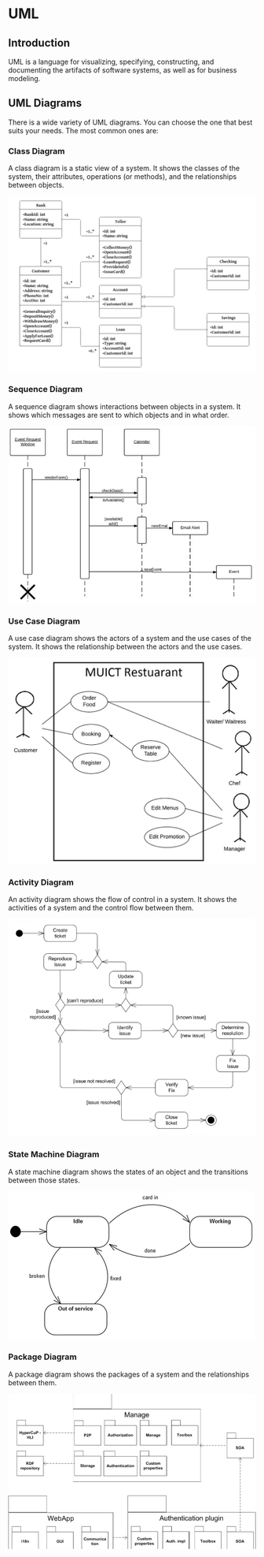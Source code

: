 # UML

## Introduction

UML is a language for visualizing, specifying, constructing, and documenting
the artifacts of software systems, as well as for business modeling.

## UML Diagrams

There is a wide variety of UML diagrams. You can choose the one that best suits
your needs. The most common ones are:

### Class Diagram

A class diagram is a static view of a system. It shows the classes of the
system, their attributes, operations (or methods), and the relationships
between objects.

![Example of a class diagram](../.gitbook/assets/class-diagram.png)

### Sequence Diagram

A sequence diagram shows interactions between objects in a system. It shows
which messages are sent to which objects and in what order.

![Example of a sequence diagram](../.gitbook/assets/sequence-diagram.png)

### Use Case Diagram

A use case diagram shows the actors of a system and the use cases of the
system. It shows the relationship between the actors and the use cases.

![Example of a use case diagram](../.gitbook/assets/use-case-diagram.png)

### Activity Diagram

An activity diagram shows the flow of control in a system. It shows the
activities of a system and the control flow between them.

![Example of a activity diagram](../.gitbook/assets/activity-diagram.png)

### State Machine Diagram

A state machine diagram shows the states of an object and the transitions
between those states.

![Example of a state machine diagram](../.gitbook/assets/state-machine-diagram.png)

### Package Diagram

A package diagram shows the packages of a system and the relationships between
them.

![Example of a package diagram](../.gitbook/assets/package-diagram.png)
